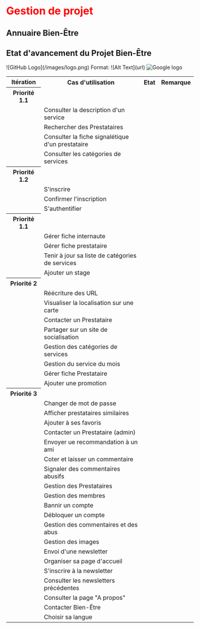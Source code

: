 <h1 style="color:red">Gestion de projet</h1>
<h2>Annuaire Bien-Être</h2>
  <h2>Etat d'avancement du Projet Bien-Être</h2>
![GitHub Logo](/images/logo.png)
Format: ![Alt Text](url)

<img src = "http://www.psycho-bien-etre.be/wp-content/uploads/2012/02/praticiens_bien_etre.jpg" title = "google logo" alt = "Google logo">
<table>
    <tr><th>Itération</th><th>Cas d'utilisation</th><th>Etat</th><th>Remarque</th></tr>
    <tr><th>Priorité 1.1</th></tr>
    <tr><td></td><td>Consulter la description d'un service</td><td></td><td></td></tr>
    <tr><td></td><td>Rechercher des Prestataires</td><td></td><td></td></tr>
    <tr><td></td><td>Consulter la fiche signalétique d'un prestataire</td><td></td><td></td></tr>
    <tr><td></td><td>Consulter les catégories de services </td><td></td><td></td></tr>
    <tr><th>Priorité 1.2</th></tr>
    <tr><td></td><td>S'inscrire</td><td></td><td></td></tr>
    <tr><td></td><td>Confirmer l'inscription</td><td></td><td></td></tr>
    <tr><td></td><td>S'authentifier</td><td></td><td></td></tr>
    <tr><th>Priorité 1.1</th></tr>
    <tr><td></td><td>Gérer fiche internaute</td><td></td><td></td></tr>
    <tr><td></td><td>Gérer fiche prestataire</td><td></td><td></td></tr>
    <tr><td></td><td>Tenir à jour sa liste de catégories de services</td><td></td><td></td></tr>
    <tr><td></td><td>Ajouter un stage</td><td></td><td></td></tr>
    <tr><th>Priorité 2</th></tr>
    <tr><td></td><td>Réécriture des URL</td><td></td><td></td></tr>
    <tr><td></td><td>Visualiser la localisation sur une carte</td><td></td><td></td></tr>
    <tr><td></td><td>Contacter un Prestataire</td><td></td><td></td></tr>
    <tr><td></td><td>Partager sur un site de socialisation</td><td></td><td></td></tr>
    <tr><td></td><td>Gestion des catégories de services</td><td></td><td></td></tr>
    <tr><td></td><td>Gestion du service du mois</td><td></td><td></td></tr>
    <tr><td></td><td>Gérer fiche Prestataire</td><td></td><td></td></tr>
    <tr><td></td><td>Ajouter une promotion</td><td></td><td></td></tr>
    <tr><th>Priorité 3</th></tr>
    <tr><td></td><td>Changer de mot de passe</td><td></td><td></td></tr>
    <tr><td></td><td>Afficher prestataires similaires</td><td></td><td></td></tr>
    <tr><td></td><td>Ajouter à ses favoris</td><td></td><td></td></tr>
    <tr><td></td><td>Contacter un Prestataire (admin)</td><td></td><td></td></tr>
    <tr><td></td><td>Envoyer ue recommandation à un ami</td><td></td><td></td></tr>
    <tr><td></td><td>Coter et laisser un commentaire</td><td></td><td></td></tr>
    <tr><td></td><td>Signaler des commentaires abusifs</td><td></td><td></td></tr>
    <tr><td></td><td>Gestion des Prestataires</td><td></td><td></td></tr>
    <tr><td></td><td>Gestion des membres</td><td></td><td></td></tr>
    <tr><td></td><td>Bannir un compte</td><td></td><td></td></tr>
    <tr><td></td><td>Débloquer un compte</td><td></td><td></td></tr>
    <tr><td></td><td>Gestion des commentaires et des abus</td><td></td><td></td></tr>
    <tr><td></td><td>Gestion des images</td><td></td><td></td></tr>
    <tr><td></td><td>Envoi d'une newsletter</td><td></td><td></td></tr>
    <tr><td></td><td>Organiser sa page d'accueil</td><td></td><td></td></tr>
    <tr><td></td><td>S'inscrire à la newsletter</td><td></td><td></td></tr>
    <tr><td></td><td>Consulter les newsletters précédentes</td><td></td><td></td></tr>
    <tr><td></td><td>Consulter la page "A propos"</td><td></td><td></td></tr>
    <tr><td></td><td>Contacter Bien-Être</td><td></td><td></td></tr>
    <tr><td></td><td>Choisir sa langue</td><td></td><td></td></tr>
</table>
